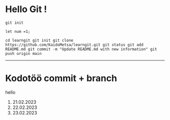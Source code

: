 # Hello Git !

`git init`


```
let num =1;
```

`
cd learngit
git init
git clone https://github.com/KaidoMetsa/learngit.git
git status
git add README.md
git commit -m "Update README.md with new information"
git push origin main
`


______________________________

# Kodotöö commit + branch 

hello

1. 21.02.2023
2. 22.02.2023
3. 23.02.2023
